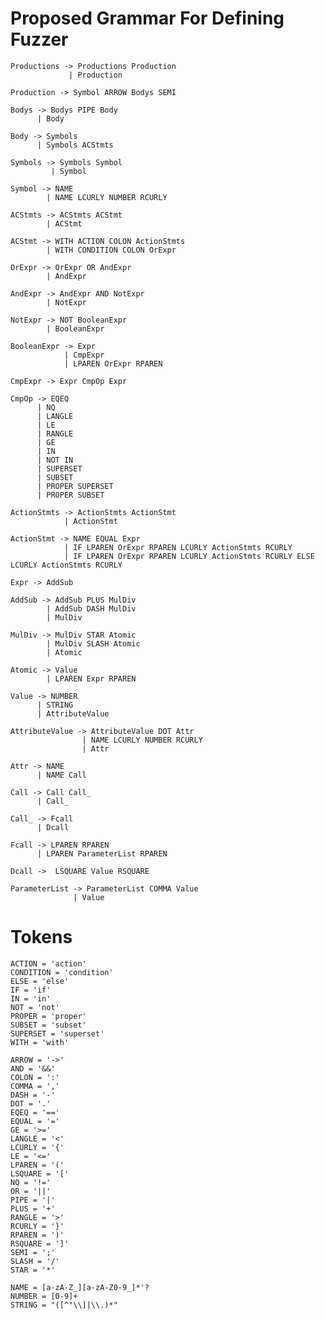 Proposed Grammar For Defining Fuzzer
====================================

    Productions -> Productions Production
                 | Production

    Production -> Symbol ARROW Bodys SEMI

    Bodys -> Bodys PIPE Body
          | Body

    Body -> Symbols
          | Symbols ACStmts

    Symbols -> Symbols Symbol
             | Symbol

    Symbol -> NAME
            | NAME LCURLY NUMBER RCURLY

    ACStmts -> ACStmts ACStmt
            | ACStmt

    ACStmt -> WITH ACTION COLON ActionStmts
            | WITH CONDITION COLON OrExpr

    OrExpr -> OrExpr OR AndExpr
            | AndExpr

    AndExpr -> AndExpr AND NotExpr
            | NotExpr

    NotExpr -> NOT BooleanExpr
            | BooleanExpr

    BooleanExpr -> Expr
                | CmpExpr
                | LPAREN OrExpr RPAREN

    CmpExpr -> Expr CmpOp Expr

    CmpOp -> EQEQ
          | NQ
          | LANGLE
          | LE
          | RANGLE
          | GE
          | IN
          | NOT IN
          | SUPERSET
          | SUBSET
          | PROPER SUPERSET
          | PROPER SUBSET

    ActionStmts -> ActionStmts ActionStmt
                | ActionStmt

    ActionStmt -> NAME EQUAL Expr
                | IF LPAREN OrExpr RPAREN LCURLY ActionStmts RCURLY
                | IF LPAREN OrExpr RPAREN LCURLY ActionStmts RCURLY ELSE LCURLY ActionStmts RCURLY

    Expr -> AddSub

    AddSub -> AddSub PLUS MulDiv
            | AddSub DASH MulDiv
            | MulDiv

    MulDiv -> MulDiv STAR Atomic
            | MulDiv SLASH Atomic
            | Atomic

    Atomic -> Value
            | LPAREN Expr RPAREN

    Value -> NUMBER
          | STRING
          | AttributeValue

    AttributeValue -> AttributeValue DOT Attr
                    | NAME LCURLY NUMBER RCURLY
                    | Attr

    Attr -> NAME
          | NAME Call

    Call -> Call Call_
          | Call_

    Call_ -> Fcall
          | Dcall

    Fcall -> LPAREN RPAREN
          | LPAREN ParameterList RPAREN

    Dcall ->  LSQUARE Value RSQUARE

    ParameterList -> ParameterList COMMA Value
                  | Value

Tokens
======

    ACTION = 'action'
    CONDITION = 'condition'
    ELSE = 'else'
    IF = 'if'
    IN = 'in'
    NOT = 'not'
    PROPER = 'proper'
    SUBSET = 'subset'
    SUPERSET = 'superset'
    WITH = 'with'
    
    ARROW = '->'
    AND = '&&'
    COLON = ':'
    COMMA = ','
    DASH = '-'
    DOT = '.'
    EQEQ = '=='
    EQUAL = '='
    GE = '>='
    LANGLE = '<'
    LCURLY = '{'
    LE = '<='
    LPAREN = '('
    LSQUARE = '['
    NQ = '!='
    OR = '||'
    PIPE = '|'
    PLUS = '+'
    RANGLE = '>'
    RCURLY = '}'
    RPAREN = ')'
    RSQUARE = ']'
    SEMI = ';'
    SLASH = '/'
    STAR = '*'
    
    NAME = [a-zA-Z_][a-zA-Z0-9_]*'?
    NUMBER = [0-9]+
    STRING = "([^"\\]|\\.)*"

